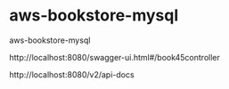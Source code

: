 # aws-bookstore-mysql
aws-bookstore-mysql

http://localhost:8080/swagger-ui.html#/book45controller


http://localhost:8080/v2/api-docs
